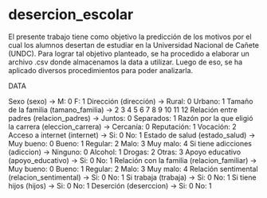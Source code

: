 # desercion_escolar
El presente trabajo tiene como objetivo la predicción de los motivos por el cual los alumnos desertan de estudiar en la Universidad Nacional de Cañete (UNDC). 
Para lograr tal objetivo planteado, se ha procedido a elaborar un archivo .csv donde almacenamos la data a utilizar. Luego de eso, se ha aplicado diversos procedimientos para poder analizarla.  

DATA

Sexo (sexo) ->  M: 0    F: 1
Dirección (dirección) -> Rural: 0     Urbano: 1
Tamaño de la familia (tamano_familia) -> 2 3 4 5 6 7 8 9 10 11 12
Relación entre padres (relacion_padres) -> Juntos: 0    Separados: 1
Razón por la que eligió la carrera (eleccion_carrera) -> Cercanía: 0   Reputación: 1   Vocación: 2
Acceso a internet (internet) -> Si: 0   No: 1
Estado de salud (estado_salud) -> Muy bueno: 0    Bueno: 1    Regular: 2    Malo: 3   Muy malo: 4
Si tiene adicciones (adiccion) -> Ninguno: 0    Alcohol: 1    Drogas: 2   Otras: 3
Apoyo educativo (apoyo_educativo) -> Si: 0    No: 1
Relación con la familia (relacion_familiar) ->  Muy bueno: 0    Bueno: 1    Regular: 2    Malo: 3   Muy malo: 4
Relación sentimental (relacion_sentimental) ->  Si: 0    No: 1
Si trabaja (trabaja) -> Si: 0    No: 1
Si tiene hijos (hijos) -> Si: 0    No: 1
Deserción (deserccion) -> Si: 0    No: 1
